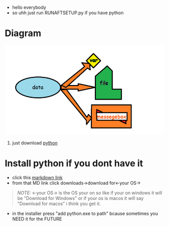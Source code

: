 - hello everybody
- so uhh just run RUNAFTSETUP.py if you have python
# Diagram
![a diagram turning data into a variable file and a message](Untitled.png "data into things")
1. just download <ins>python</ins>
# Install python if you dont have it
- click this [markdown link](https://www.python.org)
- from that MD link click downloads->download for<-your OS->
> *_NOTE:_* <-your OS-> is the OS your on so like if your on windows it will be "Download for Windows" or if your os is macos it will say "Download for macos" i think you get it.
- in the installer press "add python.exe to path" bcause sometimes you NEED it for the FUTURE